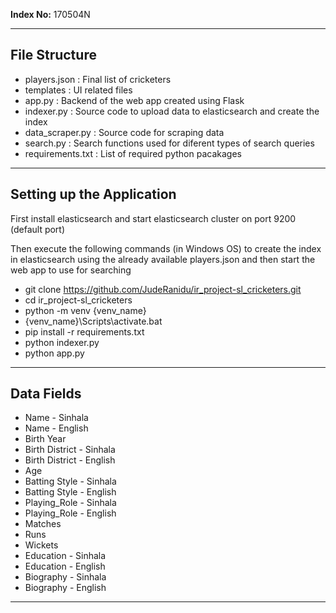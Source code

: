 **Index No:**   170504N

---

## File Structure
                  
- players.json : Final list of cricketers
- templates : UI related files  
- app.py : Backend of the web app created using Flask 
- indexer.py : Source code to upload data to elasticsearch and create the index
- data_scraper.py :  Source code for scraping data  
- search.py : Search functions used for diferent types of search queries
- requirements.txt : List of required python pacakages

---

## Setting up the Application

First install elasticsearch and start elasticsearch cluster on port 9200 (default port)

Then execute the following commands (in Windows OS) to create the index in elasticsearch using the already
available players.json and then start the web app to use for searching

- git clone https://github.com/JudeRanidu/ir_project-sl_cricketers.git
- cd ir_project-sl_cricketers
- python -m venv {venv_name}
- {venv_name}\Scripts\activate.bat
- pip install -r requirements.txt
- python indexer.py
- python app.py

---

## Data Fields

- Name - Sinhala
- Name - English
- Birth Year
- Birth District - Sinhala
- Birth District - English
- Age
- Batting Style - Sinhala
- Batting Style - English
- Playing_Role - Sinhala
- Playing_Role - English
- Matches
- Runs
- Wickets
- Education - Sinhala
- Education - English
- Biography - Sinhala
- Biography - English

---
